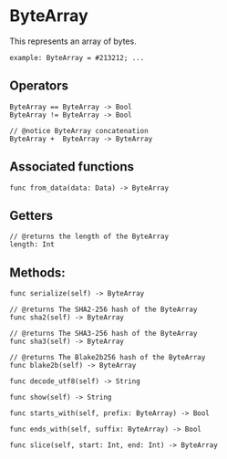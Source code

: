 # ByteArray

This represents an array of bytes.

```helios
example: ByteArray = #213212; ...
```

## Operators

```helios
ByteArray == ByteArray -> Bool
ByteArray != ByteArray -> Bool

// @notice ByteArray concatenation
ByteArray +  ByteArray -> ByteArray
```

## Associated functions
```helios
func from_data(data: Data) -> ByteArray
```

## Getters

```helios
// @returns the length of the ByteArray
length: Int 
```

## Methods:

```helios
func serialize(self) -> ByteArray

// @returns The SHA2-256 hash of the ByteArray
func sha2(self) -> ByteArray

// @returns The SHA3-256 hash of the ByteArray
func sha3(self) -> ByteArray

// @returns The Blake2b256 hash of the ByteArray
func blake2b(self) -> ByteArray

func decode_utf8(self) -> String

func show(self) -> String

func starts_with(self, prefix: ByteArray) -> Bool

func ends_with(self, suffix: ByteArray) -> Bool

func slice(self, start: Int, end: Int) -> ByteArray
```
